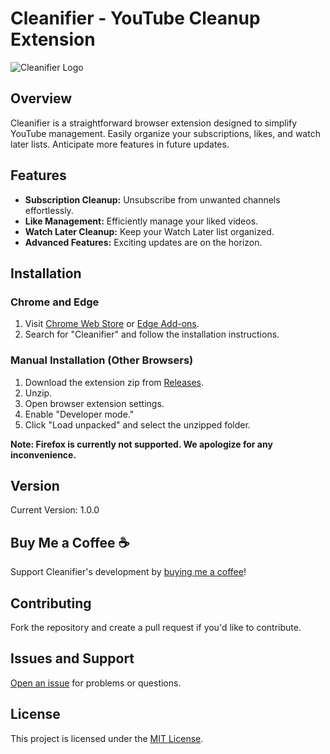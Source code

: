 # Cleanifier - YouTube Cleanup Extension

![Cleanifier Logo](https://i.imgur.com/1tmtK3Z.png)

## Overview

Cleanifier is a straightforward browser extension designed to simplify YouTube management. Easily organize your subscriptions, likes, and watch later lists. Anticipate more features in future updates.

## Features

- **Subscription Cleanup:** Unsubscribe from unwanted channels effortlessly.
- **Like Management:** Efficiently manage your liked videos.
- **Watch Later Cleanup:** Keep your Watch Later list organized.
- **Advanced Features:** Exciting updates are on the horizon.

## Installation

### Chrome and Edge

1. Visit [Chrome Web Store](https://chrome.google.com/webstore/) or [Edge Add-ons](https://microsoftedge.microsoft.com/addons/Microsoft-Edge-Extensions-Home/).
2. Search for "Cleanifier" and follow the installation instructions.

### Manual Installation (Other Browsers)

1. Download the extension zip from [Releases](https://github.com/armanicdev/Cleanifier/releases).
2. Unzip.
3. Open browser extension settings.
4. Enable "Developer mode."
5. Click "Load unpacked" and select the unzipped folder.

**Note: Firefox is currently not supported. We apologize for any inconvenience.**

## Version

Current Version: 1.0.0

## Buy Me a Coffee ☕️

Support Cleanifier's development by [buying me a coffee](https://www.buymeacoffee.com/arman.cron)!

## Contributing

Fork the repository and create a pull request if you'd like to contribute.

## Issues and Support

[Open an issue](https://github.com/armanicdev/Cleanifier/issues) for problems or questions.

## License

This project is licensed under the [MIT License](LICENSE).
